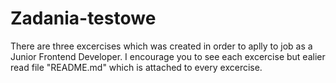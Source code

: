 # Zadania-testowe
There are three excercises which was created in order to aplly to job as a Junior Frontend Developer. I encourage you to see each excercise but ealier read file "README.md" which is attached to every excercise.
